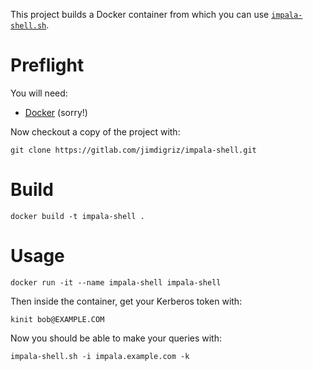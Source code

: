 This project builds a Docker container from which you can use [`impala-shell.sh`](https://impala.apache.org/docs/build/html/topics/impala_impala_shell.html).

# Preflight

You will need:

  * [Docker](https://docs.docker.com/install/) (sorry!)

Now checkout a copy of the project with:

    git clone https://gitlab.com/jimdigriz/impala-shell.git

# Build

    docker build -t impala-shell .

# Usage

    docker run -it --name impala-shell impala-shell

Then inside the container, get your Kerberos token with:

    kinit bob@EXAMPLE.COM

Now you should be able to make your queries with:

    impala-shell.sh -i impala.example.com -k
